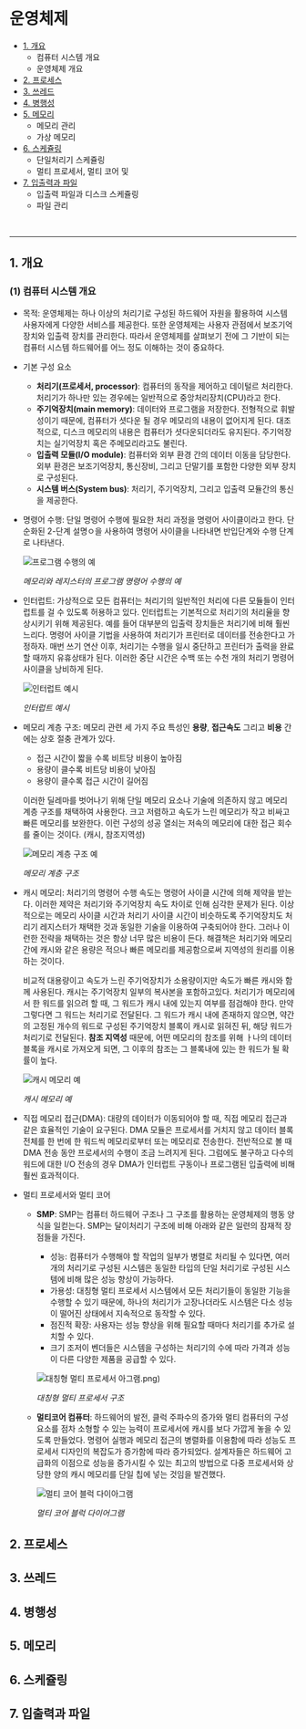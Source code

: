 # 운영체제

* [1. 개요](#1-개요)
  * 컴퓨터 시스템 개요
  * 운영체제 개요
* [2. 프로세스](#2-프로세스)
* [3. 쓰레드](#3-쓰레드)
* [4. 병행성](#4-병행성)
* [5. 메모리](#5-메모리)
  * 메모리 관리
  * 가상 메모리
* [6. 스케쥴링](#6-스케쥴링)
  * 단일처리기 스케쥴링
  * 멀티 프로세서, 멀티 코어 및 
* [7. 입출력과 파일](#7-입출력과-파일)
  * 입출력 파일과 디스크 스케쥴링
  * 파일 관리

<br>

---
## 1. 개요

### (1) 컴퓨터 시스템 개요

- 목적: 운영체제는 하나 이상의 처리기로 구성된 하드웨어 자원을 활용하여 시스템 사용자에게 다양한 서비스를 제공한다. 또한 운영체제는 사용자 관점에서 보조기억장치와 입출력 장치를 관리한다. 따라서 운영체제를 살펴보기 전에 그 기반이 되는 컴퓨터 시스템 하드웨어를 어느 정도 이해하는 것이 중요하다.



- 기본 구성 요소
  - **처리기(프로세서, processor)**: 컴퓨터의 동작을 제어하고 데이털르 처리한다. 처리기가 하나만 있는 경우에는 일반적으로 중앙처리장치(CPU)라고 한다.
  - **주기억장치(main  memory)**: 데이터와 프로그램을 저장한다. 전형적으로 휘발성이기 때문에, 컴퓨터가 셧다운 될 경우 메모리의 내용이 없어지게 된다. 대조적으로, 디스크 메모리의 내용은 컴퓨터가 셧다운되더라도 유지된다. 주기억장치는 실기억장치 혹은 주메모리라고도 불린다.
  - **입출력 모듈(I/O module)**: 컴퓨터와 외부 환경 간의 데이터 이동을 담당한다. 외부 환경은 보조기억장치, 통신장비, 그리고 단말기를 포함한 다양한 외부 장치로 구성된다.
  - **시스템 버스(System bus)**: 처리기, 주기억장치, 그리고 입출력 모듈간의 통신을 제공한다.



- 명령어 수행: 단일 명령어 수행에 필요한 처리 과정을 명령어 사이클이라고 한다. 단순화된 2-단계 설명ㅇ을 사용하여 명령어 사이클을 나타내면 반입단계와 수행 단계로 나타낸다.

  ![프로그램 수행의 예](https://user-images.githubusercontent.com/56579239/152929423-4f8f1246-b29b-442c-aad3-c9f6b97a75d1.png)


  *메모리와 레지스터의 프로그램 명령어 수행의 예*



- 인터럽트: 가상적으로 모든 컴퓨터는 처리기의 일반적인 처리에 다른 모듈들이 인터럽트를 걸 수 있도록 허용하고 있다. 인터럽트는 기본적으로 처리기의 처리율을 향상시키기 위해 제공된다. 예를 들어 대부분의 입출력 장치들은 처리기에 비해 훨씬 느리다. 명령어 사이클 기법을 사용하여 처리기가 프린터로 데이터를 전송한다고 가정하자. 매번 쓰기 연산 이후, 처리기는 수행을 일시 중단하고 프린터가 출력을 완료할 때까지 유휴상태가 된다. 이러한 중단 시간은 수백 또는 수천 개의 처리기 명령어 사이클을 낭비하게 된다.

  ![인터럽트 예시](https://user-images.githubusercontent.com/56579239/152929400-e1e6ab65-7c5f-4646-9501-d41b570afdd3.png)


  *인터럽트 예시*



- 메모리 계층 구조: 메모리 관련 세 가지 주요 특성인 **용량**, **접근속도** 그리고 **비용** 간에는 상호 절충 관계가 있다.

  - 접근 시간이 짧을 수록 비트당 비용이 높아짐
  - 용량이 클수록 비트당 비용이 낮아짐
  - 용량이 클수록 접근 시간이 길어짐

  이러한 딜레마를 벗어나기 위해 단일 메모리 요소나 기술에 의존하지 않고 메모리 계층 구조를 채택하여 사용한다. 크고 저렴하고 속도가 느린 메모리가 작고 비싸고 빠른 메모리를 보완한다. 이런 구성의 성공 열쇠는 저속의 메모리에 대한 접근 회수를 줄이는 것이다. (캐시, 참조지역성)

  ![메모리 계층 구조 예](https://user-images.githubusercontent.com/56579239/152929379-73b9ae1b-d749-4fd9-a6a4-9acfa60ebfb6.png)


  *메모리 계층 구조*



- 캐시 메모리: 처리기의 명령어 수행 속도는 명령어 사이클 시간에 의해 제약을 받는다. 이러한 제약은 처리기와 주기억장치 속도 차이로 인해 심각한 문제가 된다. 이상적으로는 메모리 사이클 시간과 처리기 사이클 시간이 비슷하도록 주기억장치도 처리기 레지스터가 채택한 것과 동일한 기술을 이용하여 구축되어야 한다. 그러나 이런한 전략을 채택하는 것은 항상 너무 많은 비용이 든다. 해결책은 처리기와 메모리 간에 캐시와 같은 용량은 적으나 빠른 메모리를 제공함으로써 지역성의 원리를 이용하는 것이다.

  비교적 대용량이고 속도가 느린 주기억장치가 소용량이지만 속도가 빠른 캐시와 함께 사용된다. 캐시는 주기억장치 일부의 복사본을 포함하고있다. 처리기가 메모리에서 한 워드를 읽으려 할 때, 그 워드가 캐시 내에 있는지 여부를 점검해야 한다. 만약 그렇다면 그 워드는 처리기로 전달된다. 그 워드가 캐시 내에 존재하지 않으면, 약간의 고정된 개수의 워드로 구성된 주기억장치 블록이 캐시로 읽혀진 뒤, 해당 워드가 처리기로 전달된다. **참조 지역성** 때문에, 어떤 메모리의 참조를 위해 ㅏ나의 데이터 블록을 캐시로 가져오게 되면, 그 이후의 참조는 그 블록내에 있는 한 워드가 될 확률이 높다.

  ![캐시 메모리 예](https://user-images.githubusercontent.com/56579239/152929366-cbf6a7ab-55b3-49f9-9038-0bc8d516ef66.png)


  *캐시 메모리 예*



- 직접 메모리 접근(DMA): 대량의 데이터가 이동되어야 할 때, 직접 메모리 접근과 같은 효율적인 기술이 요구된다. DMA 모듈은 프로세서를 거치지 않고 데이터 블록 전체를 한 번에 한 워드씩 메모리로부터 또는 메모리로 전송한다. 전반적으로 볼 때 DMA 전송 동안 프로세서의 수행이 조금 느려지게 된다. 그럼에도 불구하고 다수의 워드에 대한 I/O 전송의 경우 DMA가 인터럽트 구동이나 프로그램된 입출력에 비해 훨씬 효과적이다.



- 멀티 프로세서와 멀티 코어

  - **SMP**: SMP는 컴퓨터 하드웨어 구조나 그 구조를 활용하는 운영체제의 행동 양식을 일컫는다. SMP는 달이처리기 구조에 비해 아래와 같은 일련의 잠재적 장점들을 가진다.

    - 성능: 컴퓨터가 수행해야 할 작업의 일부가 병렬로 처리될 수 있다면, 여러 개의 처리기로 구성된 시스템은 동일한 타입의 단일 처리기로 구성된 시스템에 비해 많은 성능 향상이 가능하다.
    - 가용성: 대칭형 멀티 프로세서 시스템에서 모든 처리기들이 동일한 기능을 수행할 수 있기 때문에, 하나의 처리기가 고장나더라도 시스템은 다소 성능이 떨어진 상태에서 지속적으로 동작할 수 있다.
    - 점진적 확장: 사용자는 성능 향상을 위해 필요할 때마다 처리기를 추가로 설치할 수 있다.
    - 크기 조저이 벤더들은 시스템을 구성하는 처리기의 수에 따라 가격과 성능이 다른 다양한 제품을 공급할 수 있다.

    ![대칭형 멀티 프로세서](https://user-images.githubusercontent.com/56579239/152929301-7ec0f260-1064-4b08-a079-cbb2f7fe2fd0.png)
아그램.png)

    *대칭형 멀티 프로세서 구조*

    

  - **멀티코어 컴퓨터**: 하드웨어의 발전, 클럭 주파수의 증가와 멀티 컴퓨터의 구성 요소를 점차 소형할 수 있는 능력이 프로세서에 캐시를 보다 가깝게 놓을 수 있도록 만들었다. 명령어 실행과 메모리 접근의 병렬화를 이용함에 따라 성능도 프로세서 디자인의 복잡도가 증가함에 따라 증가되었다. 설계자들은 하드웨어 고급화의 이점으로 성능을 증가시킬 수 있는 최고의 방법으로 다중 프로세서와 상당한 양의 캐시 메모리를 단일 칩에 넣는 것임을 발견했다.

    ![멀티 코어 블럭 다이아그램](https://user-images.githubusercontent.com/56579239/152929354-0342fe9d-c03b-427c-80dc-fdc7b26b1d9a.png)


    *멀티 코어 블럭 다이어그램*
    
## 2. 프로세스
## 3. 쓰레드
## 4. 병행성
## 5. 메모리
## 6. 스케쥴링
## 7. 입출력과 파일
